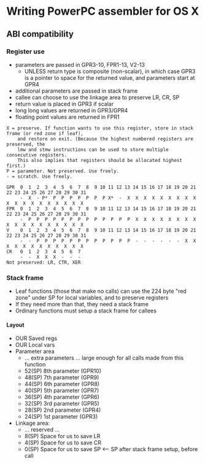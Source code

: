 # Writing PowerPC assembler for OS X

## ABI compatibility

### Register use

* parameters are passed in GPR3-10, FPR1-13, V2-13
  * UNLESS return type is composite (non-scalar), in which case GPR3 is a pointer to space for the returned value, and parameters start at GPR4
* additional parameters are passed in stack frame
* callee can choose to use the linkage area to preserve LR, CR, SP
* return value is placed in GPR3 if scalar
* long long values are returned in GPR3/GPR4
* floating point values are returned in FPR1

```
X = preserve. If function wants to use this register, store in stack frame (or red zone if leaf),
    and restore on exit. (Because the highest numbered registers are preserved, the
    lmw and stmw instructions can be used to store multiple consecutive registers.
    This also implies that registers should be allocated highest first.)
P = parameter. Not preserved. Use freely.
- = scratch. Use freely.

GPR  0  1  2  3  4  5  6  7  8  9 10 11 12 13 14 15 16 17 18 19 20 21 22 23 24 25 26 27 28 29 30 31
     -  X  - P*  P  P  P  P  P  P  P X*  -  X  X  X  X  X  X  X  X  X  X  X  X  X  X  X  X  X  X  X
FPR  0  1  2  3  4  5  6  7  8  9 10 11 12 13 14 15 16 17 18 19 20 21 22 23 24 25 26 27 28 29 30 31
     -  P  P  P  P  P  P  P  P  P  P  P  P  P  X  X  X  X  X  X  X  X  X  X  X  X  X  X  X  X  X  X
V    0  1  2  3  4  5  6  7  8  9 10 11 12 13 14 15 16 17 18 19 20 21 22 23 24 25 26 27 28 29 30 31
     -  -  P  P  P  P  P  P  P  P  P  P  P  P  -  -  -  -  -  -  X  X  X  X  X  X  X  X  X  X  X  X
CR   0  1  2  3  4  5  6  7
     -  -  X  X  X  -  -  -
Not preserved: LR, CTR, XER
```

### Stack frame

* Leaf functions (those that make no calls) can use the 224 byte "red zone" under SP for local variables, and to preserve registers
* If they need more than that, they need a stack frame
* Ordinary functions must setup a stack frame for callees

#### Layout

* OUR Saved regs
* OUR Local vars
* Parameter area
  *  ... extra parameters ... large enough for all calls made from this function
  *  52(SP) 8th parameter (GPR10)
  *  48(SP) 7th parameter (GPR9)
  *  44(SP) 6th parameter (GPR8)
  *  40(SP) 5th parameter (GPR7)
  *  36(SP) 4th parameter (GPR6)
  *  32(SP) 3rd parameter (GPR5)
  *  28(SP) 2nd parameter (GPR4)
  *  24(SP) 1st parameter (GPR3)
* Linkage area:
  *  ... reserved ...
  *  8(SP)  Space for us to save LR
  *  4(SP)  Space for us to save CR
  *  0(SP)  Space for us to save SP <-- SP after stack frame setup, before call
